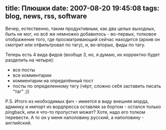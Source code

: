 title: Плюшки
date: 2007-08-20 19:45:08
tags: blog, news, rss, software
----


Вечер, естественно, таким продуктивным, как два целых выходных, быть не мог, но всё же немножко добавилось - во-первых, толковое отображение того, где просматривающий сейчас находится (архив он смотрит или отфильтровал по тагу), и, во-вторых, фиды по тагу.

Теперь есть 4 вида фидов (вообще 3, но, я думаю, их корректно будет разделить на четыре):

 * все посты
 * все комментарии
 * комментарии на определённый пост
 * посты по определенному тегу (чёрт, сложно себя заставить писать "таг" ;))

P.S. Итого из необходимых фич - имеется в виду внешняя морда, админку и импорт из вордпресса оставляя за бортом - остался только pingback, или я что-то пропустил может? Хотя, надо его толком перевести. А то он у меня наполовину русский, а наполовину - английский.
